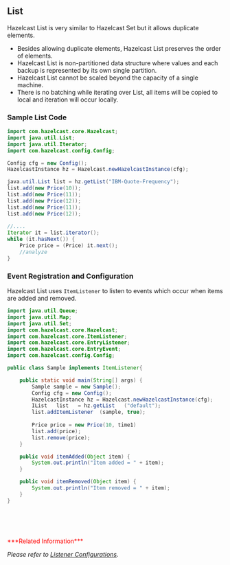 

## List

Hazelcast List is very similar to Hazelcast Set but it allows duplicate elements.

* Besides allowing duplicate elements, Hazelcast List preserves the order of elements.
* Hazelcast List is non-partitioned data structure where values and each backup is represented by its own single partition.
* Hazelcast List cannot be scaled beyond the capacity of a single machine.
* There is no batching while iterating over List, all items will be copied to local and iteration will occur locally.

### Sample List Code

```java
import com.hazelcast.core.Hazelcast;
import java.util.List;
import java.util.Iterator;
import com.hazelcast.config.Config;

Config cfg = new Config();
HazelcastInstance hz = Hazelcast.newHazelcastInstance(cfg);

java.util.List list = hz.getList("IBM-Quote-Frequency");
list.add(new Price(10));
list.add(new Price(11));
list.add(new Price(12));
list.add(new Price(11));
list.add(new Price(12));
        
//....
Iterator it = list.iterator();
while (it.hasNext()) { 
    Price price = (Price) it.next(); 
    //analyze
}
```

### Event Registration and Configuration

Hazelcast List uses `ItemListener` to listen to events which occur when items are added and removed.


```java
import java.util.Queue;
import java.util.Map; 
import java.util.Set; 
import com.hazelcast.core.Hazelcast;
import com.hazelcast.core.ItemListener;
import com.hazelcast.core.EntryListener;
import com.hazelcast.core.EntryEvent; 
import com.hazelcast.config.Config;

public class Sample implements ItemListener{

    public static void main(String[] args) { 
        Sample sample = new Sample();
        Config cfg = new Config();
        HazelcastInstance hz = Hazelcast.newHazelcastInstance(cfg);
        IList   list   = hz.getList   ("default");
        list.addItemListener  (sample, true); 
        
        Price price = new Price(10, time1)
        list.add(price);
        list.remove(price);
    } 

    public void itemAdded(Object item) {
        System.out.println("Item added = " + item);
    }

    public void itemRemoved(Object item) {
        System.out.println("Item removed = " + item);
    }     
}
       
```


<br> </br>

<font color="red">
***Related Information***
</font>

*Please refer to [Listener Configurations](#listener-configurations).*

<br> </br>



